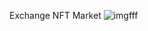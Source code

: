 Exchange NFT Market
![imgfff](https://user-images.githubusercontent.com/44222925/171696184-a476640f-e7f7-4eb7-8ebc-06e5f38499ad.jpg)
